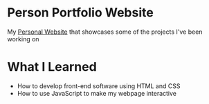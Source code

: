 # Person Portfolio Website

My [Personal Website](pmoore2.github.io) that showcases some of the projects I've been working on

# What I Learned

* How to develop front-end software using HTML and CSS
* How to use JavaScript to make my webpage interactive